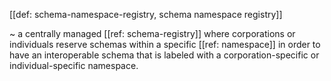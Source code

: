 [[def: schema-namespace-registry, schema namespace registry]]

~ a centrally managed [[ref: schema-registry]] where corporations or individuals reserve schemas within a specific [[ref: namespace]] in order to have an interoperable schema that is labeled with a corporation-specific or individual-specific namespace. 

